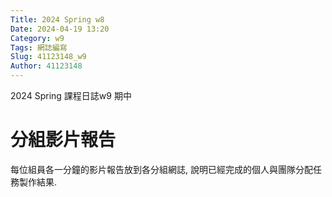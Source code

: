 ```yaml
---
Title: 2024 Spring w8
Date: 2024-04-19 13:20
Category: w9
Tags: 網誌編寫
Slug: 41123148_w9
Author: 41123148
---
```


2024 Spring 課程日誌w9 期中

<!-- PELICAN_END_SUMMARY -->

# 分組影片報告
每位組員各一分鐘的影片報告放到各分組網誌, 說明已經完成的個人與團隊分配任務製作結果.





